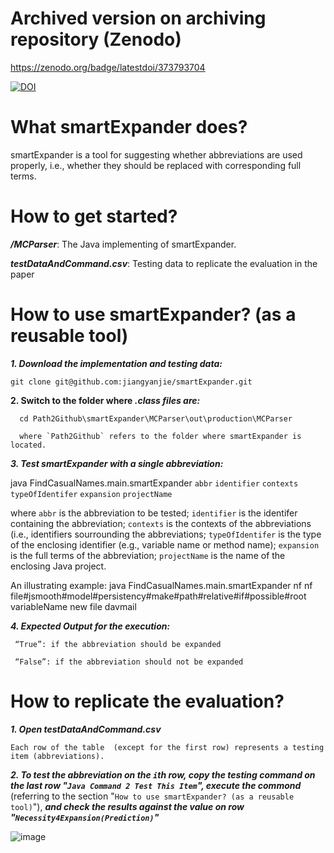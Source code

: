 # Archived version on archiving repository (Zenodo)

https://zenodo.org/badge/latestdoi/373793704

[![DOI](https://zenodo.org/badge/DOI/10.5281/zenodo.4899710.svg)](https://doi.org/10.5281/zenodo.4899710)

# What smartExpander does?

smartExpander is a tool for suggesting whether abbreviations are used properly, i.e., whether they should be replaced with corresponding full terms. 

# How to get started? 

***/MCParser***: The Java implementing of smartExpander.

***testDataAndCommand.csv***: Testing data to replicate the evaluation in the paper

# How to use smartExpander? (as a reusable tool)
***1. Download the implementation and testing data:***

    git clone git@github.com:jiangyanjie/smartExpander.git
  
 **2. Switch to the folder where *.class files are:***

      cd Path2Github\smartExpander\MCParser\out\production\MCParser
      
      where `Path2Github` refers to the folder where smartExpander is located.  

***3. Test smartExpander with a single abbreviation:***

   java FindCasualNames.main.smartExpander `abbr` `identifier` `contexts` `typeOfIdentifer` `expansion` `projectName`

   where `abbr` is the abbreviation to be tested; `identifier` is the identifer containing the abbreviation; `contexts` is the contexts of the abbreviations (i.e., identifiers sourrounding the abbreviations; `typeOfIdentifer` is the type of the enclosing identifier (e.g., variable name or method name);  `expansion` is the full terms of the abbreviation; `projectName` is the name of the enclosing Java project. 
  
  An illustrating example:   java FindCasualNames.main.smartExpander nf nf file#jsmooth#model#persistency#make#path#relative#if#possible#root variableName new file davmail
  
 ***4. Expected Output for the execution:***

     “True”: if the abbreviation should be expanded

     “False”: if the abbreviation should not be expanded
     
# How to replicate the evaluation?

***1. Open testDataAndCommand.csv***

    Each row of the table  (except for the first row) represents a testing item (abbreviations).
    
***2.  To test the abbreviation on the `i`th row, copy the testing command on the last row "`Java Command 2 Test This Item`",  execute the commond*** (referring to the section "`How to use smartExpander? (as a reusable tool)`"), ***and check the results against the value on row "`Necessity4Expansion(Prediction)`"***

![image](https://user-images.githubusercontent.com/10864327/120813783-cf56f380-c580-11eb-97df-7a03a06af20e.png)

     

     
